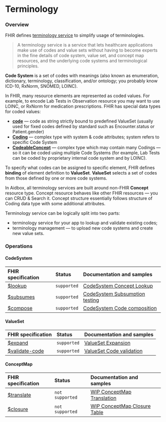 # Terminology

### Overview

FHIR defines [terminology service](https://www.hl7.org/fhir/terminology-service.html#4.6) to simplify usage of terminologies.

> A terminology service is a service that lets healthcare applications make use of codes and value sets without having to become experts in the fine details of code system, value set, and concept map resources, and the underlying code systems and terminological principles.

**Code System** is a set of codes with meanings \(also known as enumeration, dictionary, terminology, classification, and/or ontology; you probably know ICD-10, RxNorm, SNOMED, LOINC\).

In FHIR, many resource elements are represented as coded values. For example, to encode Lab Tests in Observation resource you may want to use LOINC, or RxNorm for medication prescriptions. FHIR has special data types for coded values:

* [**code**](https://www.hl7.org/fhir/datatypes.html#code) — code as string strictly bound to predefined ValueSet \(usually used for fixed codes defined by standard such as Encounter.status or Patient.gender\)
* [**Coding**](https://www.hl7.org/fhir/datatypes.html#Coding) — complex type with system & code attributes; system refers to specific Code System
* [**CodeableConcept**](https://www.hl7.org/fhir/datatypes.html#codeableconcept) — complex type which may contain many Codings — so it can be coded using multiple Code Systems \(for example, Lab Tests can be coded by proprietary internal code system and by LOINC\).

To specify what codes can be assigned to specific element, FHIR defines **binding** of element definition to **ValueSet**. **ValueSet** selects a set of codes from those defined by one or more code systems. 

In Aidbox, all terminology services are built around non-FHIR **Concept** resource type. Concept resource behaves like other FHIR resources — you can CRUD & Search it. Concept structure essentially follows structure of Coding data type with some additional attributes.

Terminology service can be logically split into two parts:

* terminology service for your app to lookup and validate existing codes;
* terminology management — to upload new code systems and create new value sets.

### Operations

#### CodeSystem

| FHIR specification | Status | Documentation and samples |
| :--- | :--- | :--- |
| [$lookup](https://www.hl7.org/fhir/codesystem-operations.html#lookup) | `supported` | [CodeSystem Concept Lookup](codesystem-and-concept/concept-lookup.md) |
| [$subsumes](https://www.hl7.org/fhir/codesystem-operations.html#subsumes) | `supported` | [CodeSystem Subsumption testing](codesystem-and-concept/subsumption-testing.md) |
| [$compose](https://www.hl7.org/fhir/codesystem-operations.html#compose) | `supported` | [CodeSystem Code composition](codesystem-and-concept/codesystem-code-composition.md) |

#### ValueSet

| FHIR specification | Status | Documentation and samples |
| :--- | :--- | :--- |
| [$expand](https://www.hl7.org/fhir/valueset-operations.html#expand) | `supported` | [ValueSet Expansion](valueset/value-set-expansion.md) |
| [$validate-code](https://www.hl7.org/fhir/valueset-operations.html#validate-code) | `supported` | [ValueSet Code validation](valueset/value-set-validation.md) |

#### ConceptMap

| FHIR specification | Status | Documentation and samples |
| :--- | :--- | :--- |
| [$translate](https://www.hl7.org/fhir/conceptmap-operations.html#translate) | `not supported` | [WIP ConceptMap Translation](conceptmap/translations.md) |
| [$closure](https://www.hl7.org/fhir/conceptmap-operations.html#closure) | `not supported` | [WIP ConceptMap Closure Table](conceptmap/conceptmap-closure-table.md) |



